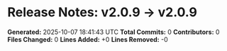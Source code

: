 # Release Notes: v2.0.9 → v2.0.9

**Generated:** 2025-10-07 18:41:43 UTC
**Total Commits:** 0
**Contributors:** 0
**Files Changed:** 0
**Lines Added:** +0
**Lines Removed:** -0

